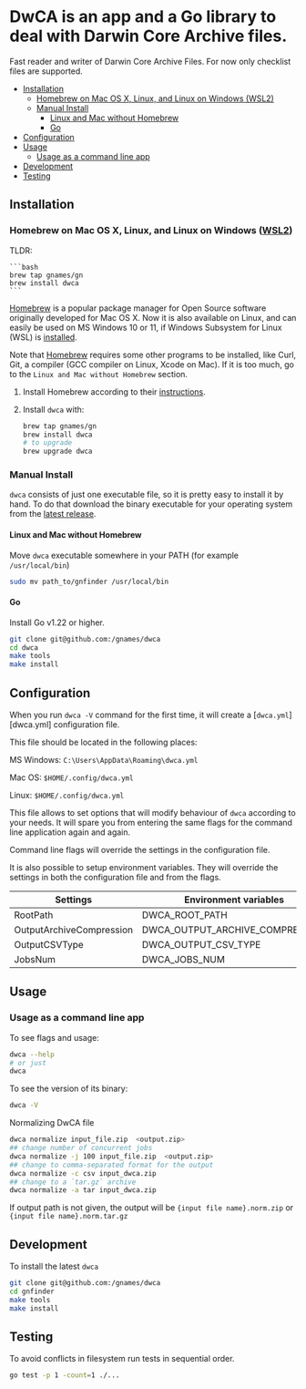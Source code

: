 # DwCA is an app and a Go library to deal with Darwin Core Archive files.

Fast reader and writer of Darwin Core Archive Files. For now only
checklist files are supported.

<!-- vim-markdown-toc GFM -->

* [Installation](#installation)
    * [Homebrew on Mac OS X, Linux, and Linux on Windows (WSL2)](#homebrew-on-mac-os-x-linux-and-linux-on-windows-wsl2)
    * [Manual Install](#manual-install)
        * [Linux and Mac without Homebrew](#linux-and-mac-without-homebrew)
        * [Go](#go)
* [Configuration](#configuration)
* [Usage](#usage)
    * [Usage as a command line app](#usage-as-a-command-line-app)
* [Development](#development)
* [Testing](#testing)

<!-- vim-markdown-toc -->

## Installation

### Homebrew on Mac OS X, Linux, and Linux on Windows ([WSL2][wsl])

TLDR:

    ```bash
    brew tap gnames/gn
    brew install dwca
    ```
[Homebrew] is a popular package manager for Open Source software originally
developed for Mac OS X. Now it is also available on Linux, and can easily
be used on MS Windows 10 or 11, if Windows Subsystem for Linux (WSL) is
[installed][wsl].

Note that [Homebrew] requires some other programs to be installed, like Curl,
Git, a compiler (GCC compiler on Linux, Xcode on Mac). If it is too much,
go to the `Linux and Mac without Homebrew` section.

1. Install Homebrew according to their [instructions][Homebrew].

2. Install `dwca` with:

    ```bash
    brew tap gnames/gn
    brew install dwca
    # to upgrade
    brew upgrade dwca
    ```
### Manual Install

`dwca` consists of just one executable file, so it is pretty easy to
install it by hand. To do that download the binary executable for your
operating system from the [latest release][releases].

#### Linux and Mac without Homebrew

Move ``dwca`` executable somewhere in your PATH
(for example ``/usr/local/bin``)

```bash
sudo mv path_to/gnfinder /usr/local/bin
```

#### Go

Install Go v1.22 or higher.

```bash
git clone git@github.com:/gnames/dwca
cd dwca
make tools
make install
```

## Configuration

When you run ``dwca -V`` command for the first time, it will create a
[``dwca.yml``][dwca.yml] configuration file.

This file should be located in the following places:

MS Windows: `C:\Users\AppData\Roaming\dwca.yml`

Mac OS: `$HOME/.config/dwca.yml`

Linux: `$HOME/.config/dwca.yml`

This file allows to set options that will modify behaviour of ``dwca``
according to your needs. It will spare you from entering the same flags for the
command line application again and again.

Command line flags will override the settings in the configuration file.

It is also possible to setup environment variables. They will override the
settings in both the configuration file and from the flags.

| Settings                 | Environment variables           |
|--------------------------|---------------------------------|
| RootPath                 | DWCA_ROOT_PATH                  |
| OutputArchiveCompression | DWCA_OUTPUT_ARCHIVE_COMPRESSION |
| OutputCSVType            | DWCA_OUTPUT_CSV_TYPE            |
| JobsNum                  | DWCA_JOBS_NUM                   |

## Usage

### Usage as a command line app

To see flags and usage:

```bash
dwca --help
# or just
dwca
```

To see the version of its binary:

```bash
dwca -V
```

Normalizing DwCA file

```bash
dwca normalize input_file.zip  <output.zip>
## change number of concurrent jobs
dwca normalize -j 100 input_file.zip  <output.zip>
## change to comma-separated format for the output
dwca normalize -c csv input_dwca.zip
## change to a `tar.gz` archive
dwca normalize -a tar input_dwca.zip
```

If output path is not given, the output will be `{input file name}.norm.zip` or
`{input file name}.norm.tar.gz`

## Development

To install the latest `dwca`

```bash
git clone git@github.com:/gnames/dwca
cd gnfinder
make tools
make install
```

## Testing

To avoid conflicts in filesystem run tests in sequential order.

```bash
go test -p 1 -count=1 ./...
```

[Homebrew]: https://brew.sh/
[wsl]: https://docs.microsoft.com/en-us/windows/wsl/
[dwca.yaml]: https://github.com/gnames/dwca/blob/master/gnfinder/cmd/dwca.yaml
[releases]: https://github.com/gnames/dwca/releases/latest
